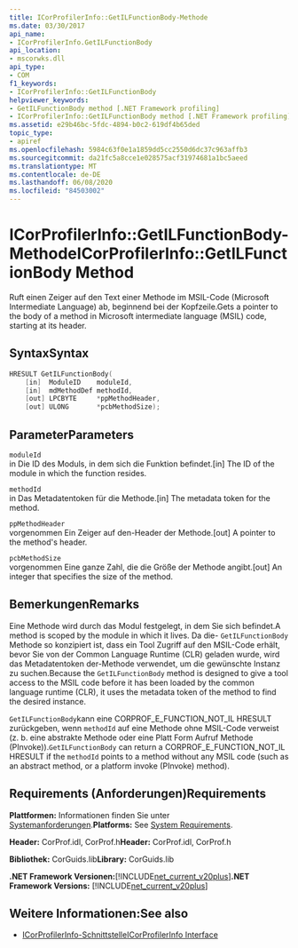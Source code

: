 ```yaml
---
title: ICorProfilerInfo::GetILFunctionBody-Methode
ms.date: 03/30/2017
api_name:
- ICorProfilerInfo.GetILFunctionBody
api_location:
- mscorwks.dll
api_type:
- COM
f1_keywords:
- ICorProfilerInfo::GetILFunctionBody
helpviewer_keywords:
- GetILFunctionBody method [.NET Framework profiling]
- ICorProfilerInfo::GetILFunctionBody method [.NET Framework profiling]
ms.assetid: e29b46bc-5fdc-4894-b0c2-619df4b65ded
topic_type:
- apiref
ms.openlocfilehash: 5984c63f0e1a1859dd5cc2550d6dc37c963affb3
ms.sourcegitcommit: da21fc5a8cce1e028575acf31974681a1bc5aeed
ms.translationtype: MT
ms.contentlocale: de-DE
ms.lasthandoff: 06/08/2020
ms.locfileid: "84503002"
---
```

# <a name="icorprofilerinfogetilfunctionbody-method"></a><span data-ttu-id="01a7f-102">ICorProfilerInfo::GetILFunctionBody-Methode</span><span class="sxs-lookup"><span data-stu-id="01a7f-102">ICorProfilerInfo::GetILFunctionBody Method</span></span>
<span data-ttu-id="01a7f-103">Ruft einen Zeiger auf den Text einer Methode im MSIL-Code (Microsoft Intermediate Language) ab, beginnend bei der Kopfzeile.</span><span class="sxs-lookup"><span data-stu-id="01a7f-103">Gets a pointer to the body of a method in Microsoft intermediate language (MSIL) code, starting at its header.</span></span>  
  
## <a name="syntax"></a><span data-ttu-id="01a7f-104">Syntax</span><span class="sxs-lookup"><span data-stu-id="01a7f-104">Syntax</span></span>  
  
```cpp  
HRESULT GetILFunctionBody(  
    [in]  ModuleID    moduleId,  
    [in]  mdMethodDef methodId,  
    [out] LPCBYTE     *ppMethodHeader,  
    [out] ULONG       *pcbMethodSize);  
```  
  
## <a name="parameters"></a><span data-ttu-id="01a7f-105">Parameter</span><span class="sxs-lookup"><span data-stu-id="01a7f-105">Parameters</span></span>  
 `moduleId`  
 <span data-ttu-id="01a7f-106">in Die ID des Moduls, in dem sich die Funktion befindet.</span><span class="sxs-lookup"><span data-stu-id="01a7f-106">[in] The ID of the module in which the function resides.</span></span>  
  
 `methodId`  
 <span data-ttu-id="01a7f-107">in Das Metadatentoken für die Methode.</span><span class="sxs-lookup"><span data-stu-id="01a7f-107">[in] The metadata token for the method.</span></span>  
  
 `ppMethodHeader`  
 <span data-ttu-id="01a7f-108">vorgenommen Ein Zeiger auf den-Header der Methode.</span><span class="sxs-lookup"><span data-stu-id="01a7f-108">[out] A pointer to the method's header.</span></span>  
  
 `pcbMethodSize`  
 <span data-ttu-id="01a7f-109">vorgenommen Eine ganze Zahl, die die Größe der Methode angibt.</span><span class="sxs-lookup"><span data-stu-id="01a7f-109">[out] An integer that specifies the size of the method.</span></span>  
  
## <a name="remarks"></a><span data-ttu-id="01a7f-110">Bemerkungen</span><span class="sxs-lookup"><span data-stu-id="01a7f-110">Remarks</span></span>  
 <span data-ttu-id="01a7f-111">Eine Methode wird durch das Modul festgelegt, in dem Sie sich befindet.</span><span class="sxs-lookup"><span data-stu-id="01a7f-111">A method is scoped by the module in which it lives.</span></span> <span data-ttu-id="01a7f-112">Da die- `GetILFunctionBody` Methode so konzipiert ist, dass ein Tool Zugriff auf den MSIL-Code erhält, bevor Sie von der Common Language Runtime (CLR) geladen wurde, wird das Metadatentoken der-Methode verwendet, um die gewünschte Instanz zu suchen.</span><span class="sxs-lookup"><span data-stu-id="01a7f-112">Because the `GetILFunctionBody` method is designed to give a tool access to the MSIL code before it has been loaded by the common language runtime (CLR), it uses the metadata token of the method to find the desired instance.</span></span>  
  
 <span data-ttu-id="01a7f-113">`GetILFunctionBody`kann eine CORPROF_E_FUNCTION_NOT_IL HRESULT zurückgeben, wenn `methodId` auf eine Methode ohne MSIL-Code verweist (z. b. eine abstrakte Methode oder eine Platt Form Aufruf Methode (PInvoke)).</span><span class="sxs-lookup"><span data-stu-id="01a7f-113">`GetILFunctionBody` can return a CORPROF_E_FUNCTION_NOT_IL HRESULT if the `methodId` points to a method without any MSIL code (such as an abstract method, or a platform invoke (PInvoke) method).</span></span>  
  
## <a name="requirements"></a><span data-ttu-id="01a7f-114">Requirements (Anforderungen)</span><span class="sxs-lookup"><span data-stu-id="01a7f-114">Requirements</span></span>  
 <span data-ttu-id="01a7f-115">**Plattformen:** Informationen finden Sie unter [Systemanforderungen](../../get-started/system-requirements.md).</span><span class="sxs-lookup"><span data-stu-id="01a7f-115">**Platforms:** See [System Requirements](../../get-started/system-requirements.md).</span></span>  
  
 <span data-ttu-id="01a7f-116">**Header:** CorProf.idl, CorProf.h</span><span class="sxs-lookup"><span data-stu-id="01a7f-116">**Header:** CorProf.idl, CorProf.h</span></span>  
  
 <span data-ttu-id="01a7f-117">**Bibliothek:** CorGuids.lib</span><span class="sxs-lookup"><span data-stu-id="01a7f-117">**Library:** CorGuids.lib</span></span>  
  
 <span data-ttu-id="01a7f-118">**.NET Framework Versionen:**[!INCLUDE[net_current_v20plus](../../../../includes/net-current-v20plus-md.md)]</span><span class="sxs-lookup"><span data-stu-id="01a7f-118">**.NET Framework Versions:** [!INCLUDE[net_current_v20plus](../../../../includes/net-current-v20plus-md.md)]</span></span>  
  
## <a name="see-also"></a><span data-ttu-id="01a7f-119">Weitere Informationen:</span><span class="sxs-lookup"><span data-stu-id="01a7f-119">See also</span></span>

- [<span data-ttu-id="01a7f-120">ICorProfilerInfo-Schnittstelle</span><span class="sxs-lookup"><span data-stu-id="01a7f-120">ICorProfilerInfo Interface</span></span>](icorprofilerinfo-interface.md)
